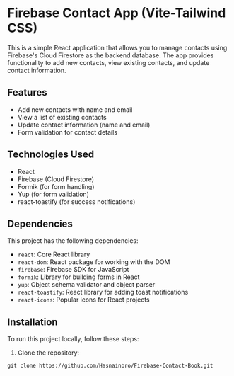 # Firebase Contact App (Vite-Tailwind CSS)

This is a simple React application that allows you to manage contacts using Firebase's Cloud Firestore as the backend database. The app provides functionality to add new contacts, view existing contacts, and update contact information.

## Features

* Add new contacts with name and email
* View a list of existing contacts
* Update contact information (name and email)
* Form validation for contact details

## Technologies Used

* React
* Firebase (Cloud Firestore)
* Formik (for form handling)
* Yup (for form validation)
* react-toastify (for success notifications)

## Dependencies

This project has the following dependencies: 

- `react`: Core React library
- `react-dom`: React package for working with the DOM
- `firebase`: Firebase SDK for JavaScript
- `formik`: Library for building forms in React
- `yup`: Object schema validator and object parser
- `react-toastify`: React library for adding toast notifications
- `react-icons`: Popular icons for React projects

## Installation

To run this project locally, follow these steps:

1. Clone the repository:

  ```
  git clone https://github.com/Hasnainbro/Firebase-Contact-Book.git
  
